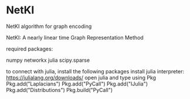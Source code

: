 # NetKI
NetKI algorithm for graph encoding


NetKI: A nearly linear time Graph Representation Method

required packages:

numpy
networkx
julia
scipy.sparse

to connect with julia, install the following packages
install julia interpreter: https://julialang.org/downloads/
open julia and type
using Pkg
Pkg.add("Laplacians")
Pkg.add("PyCall")
Pkg.add("IJulia")
Pkg.add("Distributions")
Pkg.build("PyCall")

